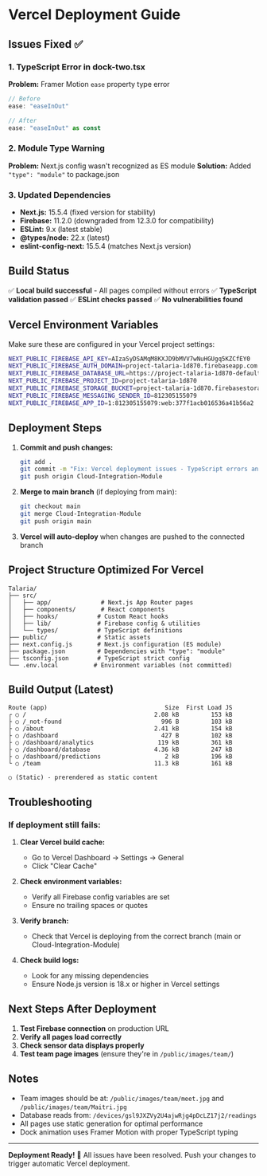 # Vercel Deployment Guide

## Issues Fixed ✅

### 1. TypeScript Error in dock-two.tsx
**Problem:** Framer Motion `ease` property type error
```typescript
// Before
ease: "easeInOut"

// After
ease: "easeInOut" as const
```

### 2. Module Type Warning
**Problem:** Next.js config wasn't recognized as ES module
**Solution:** Added `"type": "module"` to package.json

### 3. Updated Dependencies
- **Next.js:** 15.5.4 (fixed version for stability)
- **Firebase:** 11.2.0 (downgraded from 12.3.0 for compatibility)
- **ESLint:** 9.x (latest stable)
- **@types/node:** 22.x (latest)
- **eslint-config-next:** 15.5.4 (matches Next.js version)

## Build Status
✅ **Local build successful** - All pages compiled without errors
✅ **TypeScript validation passed**
✅ **ESLint checks passed**
✅ **No vulnerabilities found**

## Vercel Environment Variables

Make sure these are configured in your Vercel project settings:

```bash
NEXT_PUBLIC_FIREBASE_API_KEY=AIzaSyDSAMqM8KXJD9bMVV7wNuHGUgq5KZCfEY0
NEXT_PUBLIC_FIREBASE_AUTH_DOMAIN=project-talaria-1d870.firebaseapp.com
NEXT_PUBLIC_FIREBASE_DATABASE_URL=https://project-talaria-1d870-default-rtdb.firebaseio.com
NEXT_PUBLIC_FIREBASE_PROJECT_ID=project-talaria-1d870
NEXT_PUBLIC_FIREBASE_STORAGE_BUCKET=project-talaria-1d870.firebasestorage.app
NEXT_PUBLIC_FIREBASE_MESSAGING_SENDER_ID=812305155079
NEXT_PUBLIC_FIREBASE_APP_ID=1:812305155079:web:377f1acb016536a41b56a2
```

## Deployment Steps

1. **Commit and push changes:**
   ```bash
   git add .
   git commit -m "Fix: Vercel deployment issues - TypeScript errors and module config"
   git push origin Cloud-Integration-Module
   ```

2. **Merge to main branch** (if deploying from main):
   ```bash
   git checkout main
   git merge Cloud-Integration-Module
   git push origin main
   ```

3. **Vercel will auto-deploy** when changes are pushed to the connected branch

## Project Structure Optimized For Vercel

```
Talaria/
├── src/
│   ├── app/              # Next.js App Router pages
│   ├── components/       # React components
│   ├── hooks/           # Custom React hooks
│   ├── lib/             # Firebase config & utilities
│   └── types/           # TypeScript definitions
├── public/              # Static assets
├── next.config.js       # Next.js configuration (ES module)
├── package.json         # Dependencies with "type": "module"
├── tsconfig.json        # TypeScript strict config
└── .env.local          # Environment variables (not committed)
```

## Build Output (Latest)

```
Route (app)                                 Size  First Load JS
┌ ○ /                                    2.08 kB         153 kB
├ ○ /_not-found                            996 B         103 kB
├ ○ /about                               2.41 kB         154 kB
├ ○ /dashboard                             427 B         102 kB
├ ○ /dashboard/analytics                  119 kB         361 kB
├ ○ /dashboard/database                  4.36 kB         247 kB
├ ○ /dashboard/predictions                  2 kB         196 kB
└ ○ /team                                11.3 kB         161 kB

○ (Static) - prerendered as static content
```

## Troubleshooting

### If deployment still fails:

1. **Clear Vercel build cache:**
   - Go to Vercel Dashboard → Settings → General
   - Click "Clear Cache"

2. **Check environment variables:**
   - Verify all Firebase config variables are set
   - Ensure no trailing spaces or quotes

3. **Verify branch:**
   - Check that Vercel is deploying from the correct branch (main or Cloud-Integration-Module)

4. **Check build logs:**
   - Look for any missing dependencies
   - Ensure Node.js version is 18.x or higher in Vercel settings

## Next Steps After Deployment

1. **Test Firebase connection** on production URL
2. **Verify all pages load correctly**
3. **Check sensor data displays properly**
4. **Test team page images** (ensure they're in `/public/images/team/`)

## Notes

- Team images should be at: `/public/images/team/meet.jpg` and `/public/images/team/Maitri.jpg`
- Database reads from: `/devices/gsl9JXZVy2U4ajwRjg4pDcLZ17j2/readings`
- All pages use static generation for optimal performance
- Dock animation uses Framer Motion with proper TypeScript typing

---
**Deployment Ready!** 🚀
All issues have been resolved. Push your changes to trigger automatic Vercel deployment.
